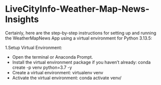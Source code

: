 # LiveCityInfo-Weather-Map-News-Insights
Certainly, here are the step-by-step instructions for setting up and running the WeatherMapNews App using a virtual environment for Python 3.13.5:

1.Setup Virtual Environment:
* Open the terminal or Anaconda Prompt.
* Install the virtual environment package if you haven’t already: conda create -p venv python=3.7 -y
* Create a virtual environment: virtualenv venv
* Activate the virtual environment: conda activate venv/
